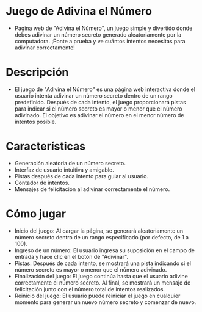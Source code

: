 # Juego de Adivina el Número

- Pagina web de "Adivina el Número", un juego simple y divertido donde debes adivinar un número secreto generado aleatoriamente por la computadora. ¡Ponte a prueba y ve cuántos intentos necesitas para adivinar correctamente!

# Descripción

- El juego de "Adivina el Número" es una página web interactiva donde el usuario intenta adivinar un número secreto dentro de un rango predefinido. Después de cada intento, el juego proporcionará pistas para indicar si el número secreto es mayor o menor que el número adivinado. El objetivo es adivinar el número en el menor número de intentos posible.

# Características

- Generación aleatoria de un número secreto.
- Interfaz de usuario intuitiva y amigable.
- Pistas después de cada intento para guiar al usuario.
- Contador de intentos.
- Mensajes de felicitación al adivinar correctamente el número.

# Cómo jugar

- Inicio del juego: Al cargar la página, se generará aleatoriamente un número secreto dentro de un rango especificado (por defecto, de 1 a 100).
- Ingreso de un número: El usuario ingresa su suposición en el campo de entrada y hace clic en el botón de "Adivinar".
- Pistas: Después de cada intento, se mostrará una pista indicando si el número secreto es mayor o menor que el número adivinado.
- Finalización del juego: El juego continúa hasta que el usuario adivine correctamente el número secreto. Al final, se mostrará un mensaje de felicitación junto con el número total de intentos realizados.
- Reinicio del juego: El usuario puede reiniciar el juego en cualquier momento para generar un nuevo número secreto y comenzar de nuevo.
